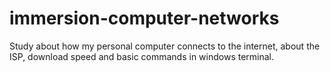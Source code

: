 # immersion-computer-networks
Study about how my personal computer connects to the internet, about the ISP, download speed and basic commands in windows terminal.

